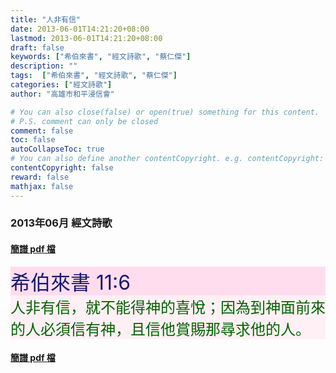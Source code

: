 ```yaml
---
title: "人非有信"
date: 2013-06-01T14:21:20+08:00
lastmod: 2013-06-01T14:21:20+08:00
draft: false
keywords: ["希伯來書", "經文詩歌", "蔡仁傑"]
description: ""
tags:  ["希伯來書", "經文詩歌", "蔡仁傑"]
categories: ["經文詩歌"]
author: "高雄市和平浸信會"

# You can also close(false) or open(true) something for this content.
# P.S. comment can only be closed
comment: false
toc: false
autoCollapseToc: true
# You can also define another contentCopyright. e.g. contentCopyright: "This is another copyright."
contentCopyright: false
reward: false
mathjax: false
---
```


### 2013年06月 經文詩歌

#### [簡譜 pdf 檔](/pdf-h/h201306.pdf "人非有信")

<div style="background-color:#FFDDEE"><font size="6", color="#191970">
希伯來書 11:6
</font>
</div>

<div style="background-color:#FFF0F5"><font size="5", color="#006400">
人非有信，就不能得神的喜悅；因為到神面前來的人必須信有神，且信他賞賜那尋求他的人。
</font>
</div>

#### [簡譜 pdf 檔](/pdf-h/h201306.pdf "人非有信")
